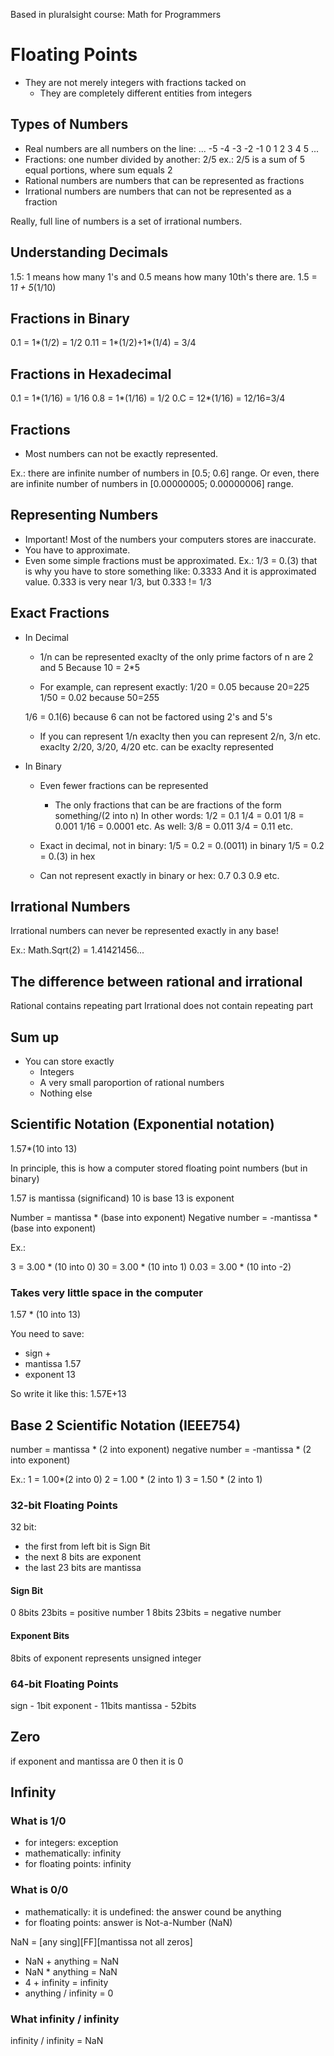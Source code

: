 Based in pluralsight course: Math for Programmers

# Floating Points
- They are not merely integers with fractions tacked on
	- They are completely different entities from integers

## Types of Numbers

- Real numbers are all numbers on the line: ... -5 -4 -3 -2 -1 0 1 2 3 4 5 ...
- Fractions: one number divided by another: 2/5
ex.: 2/5 is a sum of 5 equal portions, where sum equals 2
- Rational numbers are numbers that can be represented as fractions
- Irrational numbers are numbers that can not be represented as a fraction

Really, full line of numbers is a set of irrational numbers.

## Understanding Decimals

1.5: 1 means how many 1's and 0.5 means how many 10th's there are.
1.5 = 1*1 + 5*(1/10)

## Fractions in Binary

0.1 = 1*(1/2) = 1/2
0.11 = 1*(1/2)+1*(1/4) = 3/4

## Fractions in Hexadecimal
0.1 = 1*(1/16) = 1/16
0.8 = 1*(1/16) = 1/2
0.C = 12*(1/16) = 12/16=3/4

## Fractions
- Most numbers can not be exactly represented. 

Ex.: there are infinite number of numbers in [0.5; 0.6] range.
Or even, there are infinite number of numbers in [0.00000005; 0.00000006] range.

## Representing Numbers

- Important! Most of the numbers your computers stores are inaccurate.
- You have to approximate.
- Even some simple fractions must be approximated.
Ex.: 1/3 = 0.(3)
that is why you have to store something like:
0.3333
And it is approximated value.
0.333 is very near 1/3, but 0.333 != 1/3

## Exact Fractions
- In Decimal
	- 1/n can be represented exaclty of the only prime factors of n are 2 and 5
	Because 10 = 2*5
	
	- For example, can represent exactly:
	1/20 = 0.05 because 20=2*2*5
	1/50 = 0.02 because 50=2*5*5
	
	1/6 = 0.1(6) because 6 can not be factored using 2's and 5's
	
	- If you can represent 1/n exaclty then you can represent 2/n, 3/n etc. exaclty
	2/20, 3/20, 4/20 etc. can be exaclty represented

- In Binary
	- Even  fewer fractions can be represented
		- The only fractions that can be are fractions of the form something/(2 into n)
		In other words:
		1/2 = 0.1
		1/4 = 0.01
		1/8 = 0.001
		1/16 = 0.0001
		etc.
		As well:
		3/8 = 0.011
		3/4 = 0.11
		etc.
		
	- Exact in decimal, not in binary:
	1/5 = 0.2 = 0.(0011) in binary
	1/5 = 0.2 = 0.(3) in hex
	
	- Can not represent exactly in binary or hex:
	0.7
	0.3
	0.9
	etc.
	
## Irrational Numbers
Irrational numbers can never be represented exactly in any base!	
	
Ex.: Math.Sqrt(2) = 1.41421456...

## The difference between rational and irrational

Rational contains repeating part
Irrational does not contain repeating part

## Sum up
- You can store exactly
	- Integers
	- A very small paroportion of rational numbers
	- Nothing else
	
## Scientific Notation (Exponential notation)

1.57*(10 into 13)

In principle, this is how a computer stored floating point numbers (but in binary)

1.57 is mantissa (significand)
10 is base
13 is exponent

Number = mantissa * (base into exponent)
Negative number = -mantissa * (base into exponent)

Ex.:

3 = 3.00 * (10 into 0)
30 = 3.00 * (10 into 1)
0.03 = 3.00 * (10 into -2)
 
### Takes very little space in the computer
1.57 * (10 into 13)

You need to save:
- sign +
- mantissa 1.57
- exponent 13

So write it like this:
1.57E+13

## Base 2 Scientific Notation (IEEE754)

number = mantissa * (2 into exponent)
negative number = -mantissa * (2 into exponent)

Ex.:
1 = 1.00*(2 into 0)
2 = 1.00 * (2 into 1)
3 = 1.50 * (2 into 1)

### 32-bit Floating Points

32 bit:

- the first from left bit is Sign Bit
- the next 8 bits are exponent
- the last 23 bits are mantissa

#### Sign Bit

0 8bits 23bits  = positive number
1 8bits 23bits = negative number

#### Exponent Bits

8bits of exponent represents unsigned integer

### 64-bit Floating Points
sign - 1bit
exponent - 11bits
mantissa - 52bits


## Zero

if exponent and mantissa are 0 then it is 0


## Infinity

### What is 1/0
- for integers: exception
- mathematically: infinity
- for floating points: infinity

### What is 0/0
- mathematically: it is undefined: the answer cound be anything
- for floating points: answer is Not-a-Number (NaN)

NaN = [any sing][FF][mantissa not all zeros] 

- NaN + anything = NaN
- NaN * anything = NaN
- 4 + infinity = infinity
- anything / infinity = 0

### What infinity / infinity

infinity / infinity = NaN
